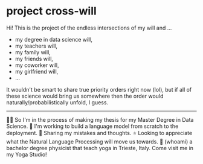 # project cross-will

Hi! This is the project of the endless intersections of my will and ...

- my degree in data science will, 
- my teachers will,
- my family will, 
- my friends will,
- my coworker will,
- my girlfriend will,
- ...

It wouldn't be smart to share true priority orders right now (lol), but if all of these science would bring us somewhere then the order would naturally/probabilistically unfold, I guess.

--- 

🤸‍♂️ So I'm in the process of making my thesis for my Master Degree in Data Science. 
🌱 I'm working to build a language model from scratch to the deployment.
🤖 Sharing my mistakes and thoughts.
⭐️ Looking to appreciate what the Natural Language Processing will move us towards.
🧘 (whoami) a bachelor degree physicist that teach yoga in Trieste, Italy. Come visit me in my Yoga Studio!





